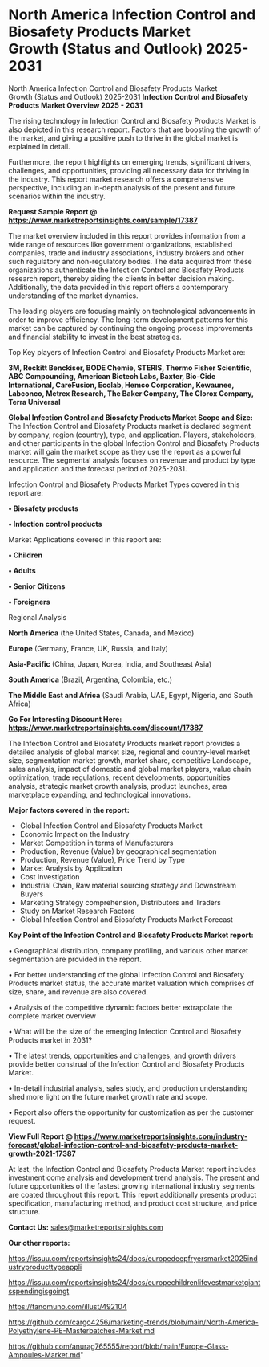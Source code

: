 # North America Infection Control and Biosafety Products Market Growth (Status and Outlook) 2025-2031
North America Infection Control and Biosafety Products Market Growth (Status and Outlook) 2025-2031
<Strong> Infection Control and Biosafety Products Market Overview 2025 - 2031</strong>

The rising technology in Infection Control and Biosafety Products Market is also depicted in this research report. Factors that are boosting the growth of the market, and giving a positive push to thrive in the global market is explained in detail.

Furthermore, the report highlights on emerging trends, significant drivers, challenges, and opportunities, providing all necessary data for thriving in the industry. This report market research offers a comprehensive perspective, including an in-depth analysis of the present and future scenarios within the industry.

<strong>Request Sample Report @ <a href=https://www.marketreportsinsights.com/sample/17387>https://www.marketreportsinsights.com/sample/17387</a></strong>

The market overview included in this report provides information from a wide range of resources like government organizations, established companies, trade and industry associations, industry brokers and other such regulatory and non-regulatory bodies. The data acquired from these organizations authenticate the Infection Control and Biosafety Products research report, thereby aiding the clients in better decision making. Additionally, the data provided in this report offers a contemporary understanding of the market dynamics.

The leading players are focusing mainly on technological advancements in order to improve efficiency. The long-term development patterns for this market can be captured by continuing the ongoing process improvements and financial stability to invest in the best strategies.

Top Key players of Infection Control and Biosafety Products Market are:

<strong>3M, Reckitt Benckiser, BODE Chemie, STERIS, Thermo Fisher Scientific, ABC Compounding, American Biotech Labs, Baxter, Bio-Cide International, CareFusion, Ecolab, Hemco Corporation, Kewaunee, Labconco, Metrex Research, The Baker Company, The Clorox Company, Terra Universal</strong>

<strong><b>Global Infection Control and Biosafety Products Market Scope and Size:</b></strong>
The Infection Control and Biosafety Products market is declared segment by company, region (country), type, and application. Players, stakeholders, and other participants in the global Infection Control and Biosafety Products market will gain the market scope as they use the report as a powerful resource. The segmental analysis focuses on revenue and product by type and application and the forecast period of 2025-2031.

Infection Control and Biosafety Products Market Types covered in this report are:

<strong>• Biosafety products

• Infection control products</strong>

Market Applications covered in this report are:

<strong>• Children

• Adults

• Senior Citizens

• Foreigners</strong> 

Regional Analysis

<strong>North America</strong> (the United States, Canada, and Mexico)

<strong>Europe</strong> (Germany, France, UK, Russia, and Italy)

<strong>Asia-Pacific</strong> (China, Japan, Korea, India, and Southeast Asia)

<strong>South America</strong> (Brazil, Argentina, Colombia, etc.)

<strong>The Middle East and Africa</strong> (Saudi Arabia, UAE, Egypt, Nigeria, and South Africa)

<strong>Go For Interesting Discount Here: <a href=https://www.marketreportsinsights.com/discount/17387>https://www.marketreportsinsights.com/discount/17387</a></strong>

The Infection Control and Biosafety Products market report provides a detailed analysis of global market size, regional and country-level market size, segmentation market growth, market share, competitive Landscape, sales analysis, impact of domestic and global market players, value chain optimization, trade regulations, recent developments, opportunities analysis, strategic market growth analysis, product launches, area marketplace expanding, and technological innovations.

<strong><b>Major factors covered in the report:</b></strong>
<ul>
  <li>Global Infection Control and Biosafety Products Market </li>
  <li>Economic Impact on the Industry</li>
  <li>Market Competition in terms of Manufacturers</li>
  <li>Production, Revenue (Value) by geographical segmentation</li>
  <li>Production, Revenue (Value), Price Trend by Type</li>
  <li>Market Analysis by Application</li>
  <li>Cost Investigation</li>
  <li>Industrial Chain, Raw material sourcing strategy and Downstream Buyers</li>
  <li>Marketing Strategy comprehension, Distributors and Traders</li>
  <li>Study on Market Research Factors</li>
  <li>Global Infection Control and Biosafety Products Market Forecast</li>
</ul>

<strong><b>Key Point of the Infection Control and Biosafety Products Market report:</b></strong>

• Geographical distribution, company profiling, and various other market segmentation are provided in the report.

• For better understanding of the global Infection Control and Biosafety Products market status, the accurate market valuation which comprises of size, share, and revenue are also covered.

• Analysis of the competitive dynamic factors better extrapolate the complete market overview

• What will be the size of the emerging Infection Control and Biosafety Products market in 2031?

• The latest trends, opportunities and challenges, and growth drivers provide better construal of the Infection Control and Biosafety Products Market.

• In-detail industrial analysis, sales study, and production understanding shed more light on the future market growth rate and scope.

• Report also offers the opportunity for customization as per the customer request.

<strong><b>View Full Report @ <a href=https://www.marketreportsinsights.com/industry-forecast/global-infection-control-and-biosafety-products-market-growth-2021-17387>https://www.marketreportsinsights.com/industry-forecast/global-infection-control-and-biosafety-products-market-growth-2021-17387</a></b></strong>


At last, the Infection Control and Biosafety Products Market report includes investment come analysis and development trend analysis. The present and future opportunities of the fastest growing international industry segments are coated throughout this report. This report additionally presents product specification, manufacturing method, and product cost structure, and price structure.

<strong>Contact Us:</strong>
sales@marketreportsinsights.com

<strong>Our other reports:</strong>

<a href=https://issuu.com/reportsinsights24/docs/europedeepfryersmarket2025industryproducttypeappli>https://issuu.com/reportsinsights24/docs/europedeepfryersmarket2025industryproducttypeappli</a>

<a href=https://issuu.com/reportsinsights24/docs/europechildrenlifevestmarketgiantsspendingisgoingt>https://issuu.com/reportsinsights24/docs/europechildrenlifevestmarketgiantsspendingisgoingt</a>

<a href=https://tanomuno.com/illust/492104>https://tanomuno.com/illust/492104</a>

<a href=https://github.com/cargo4256/marketing-trends/blob/main/North-America-Polyethylene-PE-Masterbatches-Market.md>https://github.com/cargo4256/marketing-trends/blob/main/North-America-Polyethylene-PE-Masterbatches-Market.md</a>

<a href=https://github.com/anurag765555/report/blob/main/Europe-Glass-Ampoules-Market.md>https://github.com/anurag765555/report/blob/main/Europe-Glass-Ampoules-Market.md</a>"
